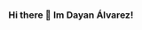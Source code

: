 ### Hi there 👋 Im Dayan Álvarez!

<!--
**Psicowar/Psicowar** is a ✨ _special_ ✨ repository because its `README.md` (this file) appears on your GitHub profile.

Here are some ideas to get you started:

🔭 I’m currently working on streaming music app
🌱 I’m currently learning: web development
👯 I’m looking to collaborate on my first challenge in a techn company
📫 How to reach me: vbdam91@gmail.com

-->
